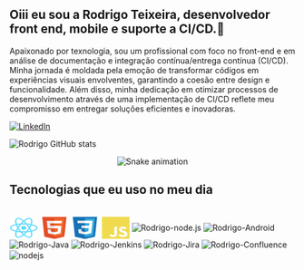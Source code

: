 ## Oiii eu sou a Rodrigo Teixeira, desenvolvedor front end, mobile e suporte a CI/CD.👋

Apaixonado por texnologia, sou um profissional com foco no front-end e em análise de documentação e integração contínua/entrega contínua (CI/CD). Minha jornada é moldada pela emoção de transformar códigos em experiências visuais envolventes, garantindo a coesão entre design e funcionalidade. Além disso, minha dedicação em otimizar processos de desenvolvimento através de uma implementação de CI/CD reflete meu compromisso em entregar soluções eficientes e inovadoras.

[![LinkedIn](https://img.shields.io/badge/linkedin-%230077B5.svg?style=for-the-badge&logo=linkedin&logoColor=white)](https://www.linkedin.com/in/rodrigo-teixeira-silva/)

![Rodrigo GitHub stats](https://github-readme-stats.vercel.app/api?username=linkdri1&show_icons=true&theme=radical)

<div align="center">

   ![Snake animation](https://github.com/link/danielbped/blob/output/github-contribution-grid-snake.svg)
  
</div>


## Tecnologias que eu uso no meu dia 

<div style="display: inline_block"><br>
  
   <img align="center" alt="Rodrigo-React" height="40" width="50" src="https://raw.githubusercontent.com/devicons/devicon/master/icons/react/react-original.svg">
   <img align="center" alt="Rodrigo-HTML" height="40" width="50" src="https://raw.githubusercontent.com/devicons/devicon/master/icons/html5/html5-original.svg">
  <img align="center" alt="Rodrigo-CSS" height="40" width="50" src="https://raw.githubusercontent.com/devicons/devicon/master/icons/css3/css3-original.svg">
  <img align="center" alt="Rodrigo-Js" height="40" width="50" src="https://raw.githubusercontent.com/devicons/devicon/master/icons/javascript/javascript-plain.svg">
  <img align="center" alt="Rodrigo-node.js" height="60" width="70" src="https://cdn.jsdelivr.net/gh/devicons/devicon/icons/nodejs/nodejs-original-wordmark.svg" />
   <img align="center" alt="Rodrigo-Android" height="40" width="50" src="https://cdn.jsdelivr.net/gh/devicons/devicon/icons/android/android-original.svg" />
  <img align="center" alt="Rodrigo-Java" height="40" width="50" src="https://cdn.jsdelivr.net/gh/devicons/devicon/icons/java/java-plain.svg" />
  <img align="center" alt="Rodrigo-Jenkins" height="40" width="50" src="https://cdn.jsdelivr.net/gh/devicons/devicon/icons/jenkins/jenkins-original.svg" />
  <img align="center" alt="Rodrigo-Jira" height="40" width="50" src="https://cdn.jsdelivr.net/gh/devicons/devicon/icons/jira/jira-original.svg" />
  <img align="center" alt="Rodrigo-Confluence" height="40" width="50" src="https://cdn.jsdelivr.net/gh/devicons/devicon/icons/confluence/confluence-original-wordmark.svg" />
  <img align="center" alt="nodejs" height="30" width="40" src="https://cdn.worldvectorlogo.com/logos/nodejs-icon.svg">
</div>


 




